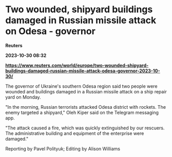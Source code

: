 # Two wounded, shipyard buildings damaged in Russian missile attack on Odesa - governor
**Reuters**

**2023-10-30 08:32**

**https://www.reuters.com/world/europe/two-wounded-shipyard-buildings-damaged-russian-missile-attack-odesa-governor-2023-10-30/**

The governor of Ukraine's southern Odesa region said two people were wounded and buildings damaged in a Russian missile attack on a ship repair yard on Monday.

"In the morning, Russian terrorists attacked Odesa district with rockets. The enemy targeted a shipyard," Oleh Kiper said on the Telegram messaging app.

"The attack caused a fire, which was quickly extinguished by our rescuers. The administrative building and equipment of the enterprise were damaged."

Reporting by Pavel Polityuk; Editing by Alison Williams